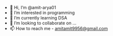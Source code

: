 - 👋 Hi, I’m @amit-arya01
- 👀 I’m interested in programming
- 🌱 I’m currently learning DSA
- 💞️ I’m looking to collaborate on ...
- 📫 How to reach me - amitamit9956@gmail.com
  

<!---
amit-arya01/amit-arya01 is a ✨ special ✨ repository because its `README.md` (this file) appears on your GitHub profile.
You can click the Preview link to take a look at your changes.
--->

